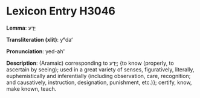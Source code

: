 # Lexicon Entry H3046

**Lemma**: יְדַע

**Transliteration (xlit)**: yᵉdaʻ

**Pronunciation**: yed-ah'

**Description**:
(Aramaic) corresponding to יָדַע; {to know (properly, to ascertain by seeing); used in a great variety of senses, figuratively, literally, euphemistically and inferentially (including observation, care, recognition; and causatively, instruction, designation, punishment, etc.)}; certify, know, make known, teach.
